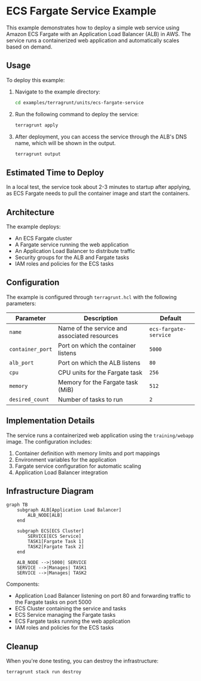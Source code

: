 # ECS Fargate Service Example

This example demonstrates how to deploy a simple web service using Amazon ECS Fargate with an Application Load Balancer (ALB) in AWS. The service runs a containerized web application and automatically scales based on demand.

## Usage

To deploy this example:

1. Navigate to the example directory:

   ```bash
   cd examples/terragrunt/units/ecs-fargate-service
   ```

2. Run the following command to deploy the service:

   ```bash
   terragrunt apply
   ```

3. After deployment, you can access the service through the ALB's DNS name, which will be shown in the output.

   ```bash
   terragrunt output
   ```

## Estimated Time to Deploy

In a local test, the service took about 2-3 minutes to startup after applying, as ECS Fargate needs to pull the container image and start the containers.

## Architecture

The example deploys:

- An ECS Fargate cluster
- A Fargate service running the web application
- An Application Load Balancer to distribute traffic
- Security groups for the ALB and Fargate tasks
- IAM roles and policies for the ECS tasks

## Configuration

The example is configured through `terragrunt.hcl` with the following parameters:

| Parameter        | Description                                  | Default               |
|------------------|----------------------------------------------|-----------------------|
| `name`           | Name of the service and associated resources | `ecs-fargate-service` |
| `container_port` | Port on which the container listens          | `5000`                |
| `alb_port`       | Port on which the ALB listens                | `80`                  |
| `cpu`            | CPU units for the Fargate task               | `256`                 |
| `memory`         | Memory for the Fargate task (MiB)            | `512`                 |
| `desired_count`  | Number of tasks to run                       | `2`                   |

## Implementation Details

The service runs a containerized web application using the `training/webapp` image. The configuration includes:

1. Container definition with memory limits and port mappings
2. Environment variables for the application
3. Fargate service configuration for automatic scaling
4. Application Load Balancer integration

## Infrastructure Diagram

```mermaid
graph TB
    subgraph ALB[Application Load Balancer]
        ALB_NODE[ALB]
    end

    subgraph ECS[ECS Cluster]
        SERVICE[ECS Service]
        TASK1[Fargate Task 1]
        TASK2[Fargate Task 2]
    end

    ALB_NODE -->|5000| SERVICE
    SERVICE -->|Manages| TASK1
    SERVICE -->|Manages| TASK2
```

Components:

- Application Load Balancer listening on port 80 and forwarding traffic to the Fargate tasks on port 5000
- ECS Cluster containing the service and tasks
- ECS Service managing the Fargate tasks
- ECS Fargate tasks running the web application
- IAM roles and policies for the ECS tasks

## Cleanup

When you're done testing, you can destroy the infrastructure:

```bash
terragrunt stack run destroy
```
